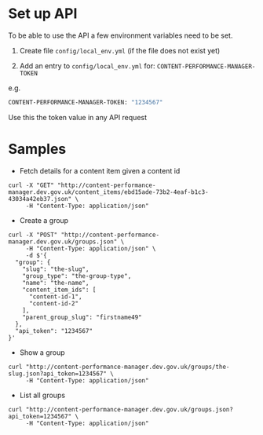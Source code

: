 # Set up API

To be able to use the API a few environment variables need to be set.

1) Create file `config/local_env.yml` (if the file does not exist yet)

2) Add an entry to `config/local_env.yml` for: `CONTENT-PERFORMANCE-MANAGER-TOKEN`

e.g.

```bash
CONTENT-PERFORMANCE-MANAGER-TOKEN: "1234567"
```

Use this the token value in any API request

# Samples

* Fetch details for a content item given a content id

```
curl -X "GET" "http://content-performance-manager.dev.gov.uk/content_items/ebd15ade-73b2-4eaf-b1c3-43034a42eb37.json" \
     -H "Content-Type: application/json"
```

* Create a group

```terminal
curl -X "POST" "http://content-performance-manager.dev.gov.uk/groups.json" \
     -H "Content-Type: application/json" \
     -d $'{
  "group": {
    "slug": "the-slug",
    "group_type": "the-group-type",
    "name": "the-name",
    "content_item_ids": [
      "content-id-1",
      "content-id-2"
    ],
    "parent_group_slug": "firstname49"
  },
  "api_token": "1234567"
}'
```

* Show a group

```terminal
curl "http://content-performance-manager.dev.gov.uk/groups/the-slug.json?api_token=1234567" \
     -H "Content-Type: application/json"
```

* List all groups

```terminal
curl "http://content-performance-manager.dev.gov.uk/groups.json?api_token=1234567" \
     -H "Content-Type: application/json"
```
